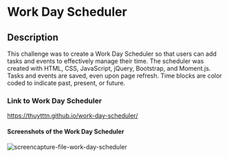 # Work Day Scheduler

## Description
This challenge was to create a Work Day Scheduler so that users can add tasks and events to effectively manage their time.  The scheduler was created with HTML, CSS, JavaScript, jQuery, Bootstrap, and Moment.js. Tasks and events are saved, even upon page refresh.  Time blocks are color coded to indicate past, present, or future.

### Link to Work Day Scheduler
https://thuytttn.github.io/work-day-scheduler/

#### Screenshots of the Work Day Scheduler
![screencapture-file-work-day-scheduler](https://user-images.githubusercontent.com/92459709/160213263-051182b5-1a32-4aae-ba63-5c8f36dbc106.png)

